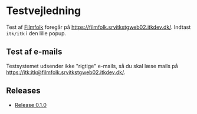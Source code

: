 # Testvejledning

Test af [Filmfolk] foregår på <https://filmfolk.srvitkstgweb02.itkdev.dk/>. Indtast `itk/itk` i den lille popup.

## Test af e-mails

Testsystemet udsender ikke "rigtige" e-mails, så du skal læse mails på
<https://itk:itk@filmfolk.srvitkstgweb02.itkdev.dk/>.

## Releases

* [Release 0.1.0](release-0.1.0.da.md)

[Filmfolk]: https://filmfolk.srvitkstgweb02.itkdev.dk/
